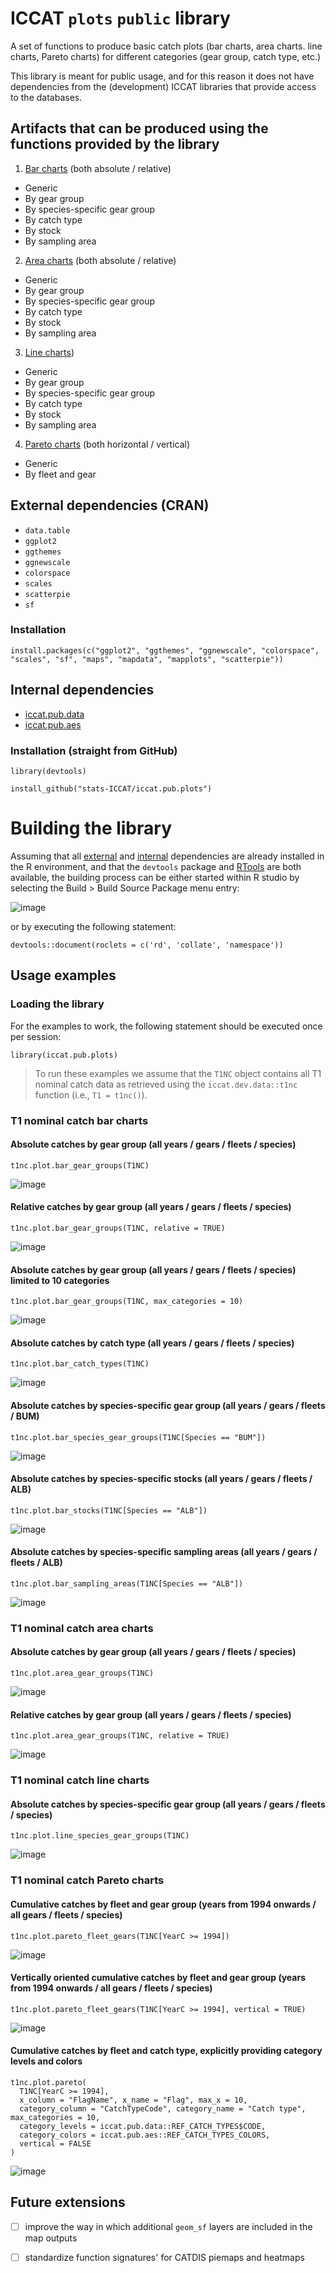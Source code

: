 # ICCAT `plots` `public` library

A set of functions to produce basic catch plots (bar charts, area charts. line charts, Pareto charts) for different categories (gear group, catch type, etc.)

This library is meant for public usage, and for this reason it does not have dependencies from the (development) ICCAT libraries that provide access to the databases.

## Artifacts that can be produced using the functions provided by the library

1) [Bar charts](#t1-nominal-catch-bar-charts) (both absolute / relative)
+ Generic
+ By gear group
+ By species-specific gear group
+ By catch type
+ By stock
+ By sampling area 
2) [Area charts](#t1-nominal-catch-area-charts) (both absolute / relative)
+ Generic
+ By gear group
+ By species-specific gear group
+ By catch type
+ By stock
+ By sampling area 
3) [Line charts]([#t1-nominal-catch-line-charts))
+ Generic
+ By gear group
+ By species-specific gear group
+ By catch type
+ By stock
+ By sampling area 
4) [Pareto charts](#t1-nominal-catch-pareto-charts) (both horizontal / vertical)
+ Generic
+ By fleet and gear
## External dependencies (CRAN) <a name="external_deps"></a>
+ `data.table`
+ `ggplot2`
+ `ggthemes`
+ `ggnewscale`
+ `colorspace`
+ `scales`
+ `scatterpie`
+ `sf`

### Installation
```
install.packages(c("ggplot2", "ggthemes", "ggnewscale", "colorspace", "scales", "sf", "maps", "mapdata", "mapplots", "scatterpie"))
```

## Internal dependencies <a name="internal_deps"></a>
+ [iccat.pub.data](https://github.com/stats-ICCAT/iccat.pub.data)
+ [iccat.pub.aes](https://github.com/stats-ICCAT/iccat.pub.aes)

### Installation (straight from GitHub)
```
library(devtools)

install_github("stats-ICCAT/iccat.pub.plots")
```
# Building the library

Assuming that all [external](#external_deps) and [internal](#internal_deps) dependencies are already installed in the R environment, and that the `devtools` package and [RTools](https://cran.r-project.org/bin/windows/Rtools/) are both available, the building process can be either started within R studio by selecting the Build > Build Source Package menu entry:

![image](https://github.com/user-attachments/assets/f209d8d4-568c-4200-bcf2-fb1fa0e1d2ef)

or by executing the following statement:

`devtools::document(roclets = c('rd', 'collate', 'namespace'))`

## Usage examples

### Loading the library

For the examples to work, the following statement should be executed once per session:

```
library(iccat.pub.plots)
```

> To run these examples we assume that the `T1NC` object contains all T1 nominal catch data as retrieved using the `iccat.dev.data::t1nc` function (i.e., `T1 = t1nc()`).
 
### T1 nominal catch bar charts 

#### Absolute catches by gear group (all years / gears / fleets / species) 
```
t1nc.plot.bar_gear_groups(T1NC)
```
![image](https://github.com/user-attachments/assets/3667bc46-030b-43df-8f1c-5edadaad2799)

#### Relative catches by gear group (all years / gears / fleets / species)
```
t1nc.plot.bar_gear_groups(T1NC, relative = TRUE)
```
![image](https://github.com/user-attachments/assets/9c22b87e-bc06-42a7-8ea2-977cf7eda5c4)

#### Absolute catches by gear group (all years / gears / fleets / species) limited to 10 categories
```
t1nc.plot.bar_gear_groups(T1NC, max_categories = 10)
```
![image](https://github.com/user-attachments/assets/eab45aaf-41ba-4b51-97b0-b1826d2ef253)

#### Absolute catches by catch type (all years / gears / fleets / species) 
```
t1nc.plot.bar_catch_types(T1NC)
```
![image](https://github.com/user-attachments/assets/2043dfc3-5483-4705-9eae-339e9ca5dd66)

#### Absolute catches by species-specific gear group (all years / gears / fleets / BUM) 

```
t1nc.plot.bar_species_gear_groups(T1NC[Species == "BUM"])
```
![image](https://github.com/user-attachments/assets/f1e6f01c-f9ac-489e-8555-c82436cdd877)

#### Absolute catches by species-specific stocks (all years / gears / fleets / ALB) 
```
t1nc.plot.bar_stocks(T1NC[Species == "ALB"])
```
![image](https://github.com/user-attachments/assets/de38022b-7aa3-4973-8179-348d34c55fcd)

#### Absolute catches by species-specific sampling areas (all years / gears / fleets / ALB) 
```
t1nc.plot.bar_sampling_areas(T1NC[Species == "ALB"])
```
![image](https://github.com/user-attachments/assets/b4002869-807f-4837-b7c2-d9d30500f2f9)

### T1 nominal catch area charts 

#### Absolute catches by gear group (all years / gears / fleets / species) 
```
t1nc.plot.area_gear_groups(T1NC)
```
![image](https://github.com/user-attachments/assets/cf918b40-974c-45b4-a3b5-120bc4e512f3)

#### Relative catches by gear group (all years / gears / fleets / species)  
```
t1nc.plot.area_gear_groups(T1NC, relative = TRUE)
```
![image](https://github.com/user-attachments/assets/a40ef446-0efb-455f-bde8-41e10e7b88f7)

### T1 nominal catch line charts 

#### Absolute catches by species-specific gear group (all years / gears / fleets / species) 
```
t1nc.plot.line_species_gear_groups(T1NC)
```
![image](https://github.com/user-attachments/assets/9d37c35f-a9cc-48ba-b582-83352d05f624)

### T1 nominal catch Pareto charts 

#### Cumulative catches by fleet and gear group (years from 1994 onwards / all gears / fleets / species)
```
t1nc.plot.pareto_fleet_gears(T1NC[YearC >= 1994])
```
![image](https://github.com/user-attachments/assets/58770e43-a6bd-4a60-91b3-b72127ffebeb)

#### Vertically oriented cumulative catches by fleet and gear group (years from 1994 onwards / all gears / fleets / species)
```
t1nc.plot.pareto_fleet_gears(T1NC[YearC >= 1994], vertical = TRUE)
```
![image](https://github.com/user-attachments/assets/07e92ab5-3366-462a-9af8-617f9bd50474)

#### Cumulative catches by fleet and catch type, explicitly providing category levels and colors
```
t1nc.plot.pareto(
  T1NC[YearC >= 1994],
  x_column = "FlagName", x_name = "Flag", max_x = 10,
  category_column = "CatchTypeCode", category_name = "Catch type", max_categories = 10,
  category_levels = iccat.pub.data::REF_CATCH_TYPES$CODE,
  category_colors = iccat.pub.aes::REF_CATCH_TYPES_COLORS,
  vertical = FALSE
)
```
![image](https://github.com/user-attachments/assets/c976adf8-e2fa-442e-8813-26ae139807f7)

## Future extensions
+ [ ] improve the way in which additional `geom_sf` layers are included in the map outputs
+ [ ] standardize function signatures' for CATDIS piemaps and heatmaps  

